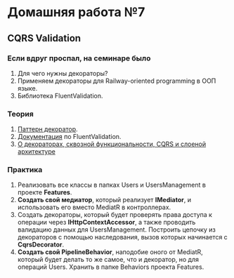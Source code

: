 # Домашняя работа №7

## CQRS Validation

### Если вдруг проспал, на семинаре было
1) Для чего нужны декораторы?
2) Применяем декораторы для Railway-oriented programming в ООП языке.
3) Библиотека FluentValidation.

### Теория
1. [Паттерн декоратор](https://metanit.com/sharp/patterns/4.1.php).
2. [Документация](https://docs.fluentvalidation.net) по FluentValidation.
3. [О декораторах, сквозной функциональности, CQRS и слоеной архитектуре](https://habr.com/ru/articles/353258/)

### Практика
1. Реализовать все классы в папках Users и UsersManagement в проекте **Features**.
2. **Создать свой медиатор**, который реализует **IMediator**, и использовать его вместо MediatR в контроллерах.
3. Создать декораторы, который будет проверять права доступа к операции через **IHttpContextAccessor**, а также проводить валидацию данных для UsersManagement. Построить цепочку из декораторов с помощью наследования, вызов которых начинается с **CqrsDecorator**.
4. **Создать свой PipelineBehavior**, наподобие оного от MediatR, который будет делать то же самое, что и декоратор, но для операций Users. Хранить в папке Behaviors проекта Features. 

